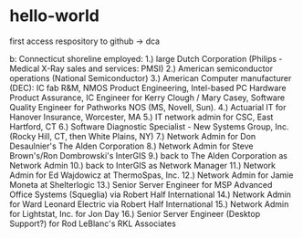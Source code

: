 # hello-world
first access respository to github -> dca

b: Connecticut shoreline
employed: 
1.) large Dutch Corporation (Philips - Medical X-Ray sales and services: PMSI)
2.) American semiconductor operations (National Semiconductor)
3.) American Computer manufacturer (DEC): IC fab R&M, NMOS Product Engineering, Intel-based PC Hardware Product Assurance, IC Engineer for Kerry Clough / Mary Casey, Software Quality Engineer for Pathworks NOS (MS, Novell, Sun). 
4.) Actuarial IT for Hanover Insurance, Worcester, MA
5.) IT network admin for CSC, East Hartford, CT
6.) Software Diagnostic Specialist - New Systems Group, Inc. (Rocky Hill, CT, then White Plains, NY)
7.) Network Admin for Don Desaulnier's The Alden Corporation
8.) Network Admin for Steve Brown's/Ron Dombrowski's InterGIS
9.) back to The Alden Corporation as Network Admin
10.) back to InterGIS as Network Manager
11.) Network Admin for Ed Wajdowicz at ThermoSpas, Inc.
12.) Network Admin for Jamie Moneta at Shelterlogic
13.) Senior Server Engineer for MSP Advanced Office Systems (Squeglia) via Robert Half International
14.) Network Admin for Ward Leonard Electric via Robert Half International
15.) Network Admin for Lightstat, Inc. for Jon Day
16.) Senior Server Engineer (Desktop Support?) for Rod LeBlanc's RKL Associates
